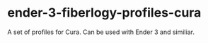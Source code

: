 # ender-3-fiberlogy-profiles-cura

A set of profiles for Cura. Can be used with Ender 3 and similiar.
